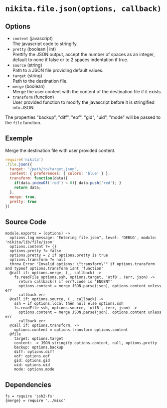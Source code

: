 
# `nikita.file.json(options, callback)`

## Options

*   `content` (javascript)    
    The javascript code to stringify.   
*   `pretty` (boolean | int)    
    Prettify the JSON output, accept the number of spaces as an integer, default
    to none if false or to 2 spaces indentation if true.   
*   `source` (string)   
    Path to a JSON file providing default values.
*   `target` (string)   
    Path to the destination file.
*   `merge` (boolean)    
    Merge the user content with the content of the destination file if it
    exists.   
*   `transform` (function)    
    User provided function to modify the javascript before it is stringified
    into JSON.   

The properties "backup", "diff", "eof", "gid", "uid", "mode" will
be passed to the `file` function.

## Exemple

Merge the destination file with user provided content.

```javascript
require('nikita')
.file.json({
  target: "/path/to/target.json",
  content: { preferences: { colors: 'blue' } },
  transform: function(data){
    if(data.indexOf('red') < 0){ data.push('red'); }
    return data;
  },
  merge: true,
  pretty: true
})
```

## Source Code

    module.exports = (options) ->
      options.log message: "Entering file.json", level: 'DEBUG', module: 'nikita/lib/file/json'
      options.content ?= {}
      options.pretty ?= false
      options.pretty = 2 if options.pretty is true
      options.transform ?= null
      throw Error "Invalid options: \"transform\"" if options.transform and typeof options.transform isnt 'function'
      @call if: options.merge, (_, callback) ->
        fs.readFile options.ssh, options.target, 'utf8', (err, json) ->
          return callback() if err?.code is 'ENOENT'
          options.content = merge JSON.parse(json), options.content unless err
          callback err
      @call if: options.source, (_, callback) ->
        ssh = if options.local then null else options.ssh
        fs.readFile ssh, options.source, 'utf8', (err, json) ->
          options.content = merge JSON.parse(json), options.content unless err
          callback err
      @call if: options.transform, ->
        options.content = options.transform options.content
      @file
        target: options.target
        content: -> JSON.stringify options.content, null, options.pretty
        backup: options.backup
        diff: options.diff
        eof: options.eof
        gid: options.gid
        uid: options.uid
        mode: options.mode
      
## Dependencies

    fs = require 'ssh2-fs'
    {merge} = require '../misc'
